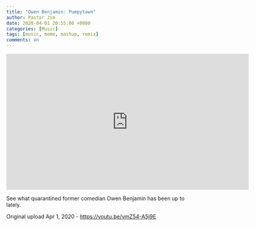```yaml
---
title: "Owen Benjamin: Pumpytown"
author: Pastor Jim
date: 2020-04-01 20:55:00 +0800
categories: [Music]
tags: [music, meme, mashup, remix]
comments: on
---
```


<iframe width="640" height="360" scrolling="no" frameborder="0" style="border: none;" src="https://www.bitchute.com/embed/VfQPPFnjv0Vs/"></iframe>



See what quarantined former comedian Owen Benjamin has been up to lately.



Original upload Apr 1, 2020 - https://youtu.be/vmZ54-A5j9E

